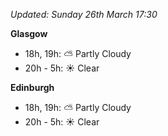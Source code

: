 *Updated: Sunday 26th March 17:30*

**Glasgow**

* 18h, 19h: :partly_sunny: Partly Cloudy
* 20h - 5h: :sunny: Clear

**Edinburgh**

* 18h, 19h: :partly_sunny: Partly Cloudy
* 20h - 5h: :sunny: Clear
